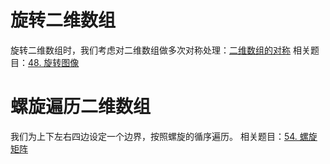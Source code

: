 # 旋转二维数组
旋转二维数组时，我们考虑对二维数组做多次对称处理：[二维数组的对称](二维数组的对称.md)
相关题目：[48. 旋转图像](48.%20旋转图像.md)
# 螺旋遍历二维数组
我们为上下左右四边设定一个边界，按照螺旋的循序遍历。
相关题目：[54. 螺旋矩阵](54.%20螺旋矩阵.md)
